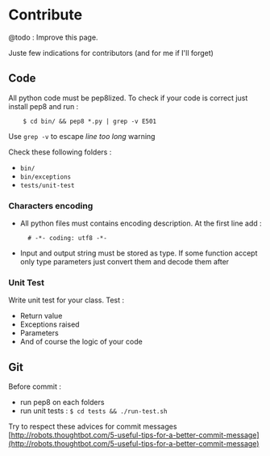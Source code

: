 Contribute
==========

@todo : Improve this page. 

Juste few indications for contributors (and for me if I'll forget)

## Code

All python code must be pep8lized. To check if your code is correct just install pep8 and run :

        $ cd bin/ && pep8 *.py | grep -v E501

Use `grep -v` to escape _line too long_ warning

Check these following folders :

* `bin/`
* `bin/exceptions`
* `tests/unit-test`

### Characters encoding

* All python files must contains encoding description. At the first line add :

        # -*- coding: utf8 -*-

* Input and output string must be stored as <unicode> type. If some function accept only <str> type parameters just convert them and decode them after

### Unit Test

Write unit test for your class. Test :

* Return value
* Exceptions raised
* Parameters
* And of course the logic of your code

## Git

Before commit :

* run pep8 on each folders
* run unit tests : `$ cd tests && ./run-test.sh`

Try to respect these advices for commit messages [http://robots.thoughtbot.com/5-useful-tips-for-a-better-commit-message](http://robots.thoughtbot.com/5-useful-tips-for-a-better-commit-message)



